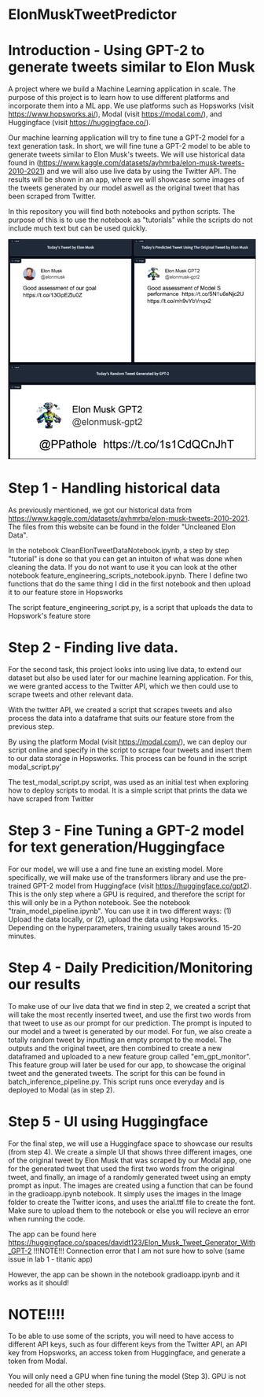 # ElonMuskTweetPredictor
# Introduction - Using GPT-2 to generate tweets similar to Elon Musk
A project where we build a Machine Learning application in scale. The purpose of this project is to learn how to use different platforms and incorporate them into a ML app. We use platforms such as Hopsworks (visit https://www.hopsworks.ai/), Modal (visit https://modal.com/), and Huggingface (visit https://huggingface.co/). 

Our machine learning application will try to fine tune a GPT-2 model for a text generation task. In short, we will fine tune a GPT-2 model to be able to generate tweets similar to Elon Musk's tweets. We will use historical data found in (https://www.kaggle.com/datasets/ayhmrba/elon-musk-tweets-2010-2021) and we will also use live data by using the Twitter API. The results will be shown in an app, where we will showcase some images of the tweets generated by our model aswell as the original tweet that has been scraped from Twitter.

In this repository you will find both notebooks and python scripts. The purpose of this is to use the notebook as "tutorials" while the scripts do not include much text but can be used quickly.

![Alt text](./gpt2proj.png)

# Step 1 - Handling historical data

As previously mentioned, we got our historical data from https://www.kaggle.com/datasets/ayhmrba/elon-musk-tweets-2010-2021. The files from this website can be found in the folder "Uncleaned Elon Data".

In the notebook CleanElonTweetDataNotebook.ipynb, a step by step "tutorial" is done so that you can get an intuiton of what was done when cleaning the data. If you do not want to use it you can look at the other notebook feature_engineering_scripts_notebook.ipynb. There I define two functions that do the same thing I did in the first notebook and then upload it to our feature store in Hopsworks

The script feature_engineering_script.py, is a script that uploads the data to Hopswork's feature store

# Step 2 - Finding live data.

For the second task, this project looks into using live data, to extend our dataset but also be used later for our machine learning application. For this, we were granted access to the Twitter API, which we then could use to scrape tweets and other relevant data. 

With the twitter API, we created a script that scrapes tweets and also process the data into a dataframe that suits our feature store from the previous step. 

By using the platform Modal (visit https://modal.com/), we can deploy our script online and specify in the script to scrape four tweets and insert them to our data storage in Hopsworks. This process can be found in the script modal_script.py'

The test_modal_script.py script, was used as an initial test when exploring how to deploy scripts to modal. It is a simple script that prints the data we have scraped from Twitter


# Step 3 - Fine Tuning a GPT-2 model for text generation/Huggingface
For our model, we will use a and fine tune an existing model. More specifically, we will make use of the transformers library and use the pre-trained GPT-2 model from Huggingface (visit https://huggingface.co/gpt2). This is the only step where a GPU is required, and therefore the script for this will only be in a Python notebook. See the notebook "train_model_pipeline.ipynb". You can use it in two different ways: (1) Upload the data locally, or (2), upload the data using Hopsworks. Depending on the hyperparameters, training usually takes around 15-20 minutes.

# Step 4 - Daily Predicition/Monitoring our results
To make use of our live data that we find in step 2, we created a script that will take the most recently inserted tweet, and use the first two words from that tweet to use as our prompt for our prediction. The prompt is inputed to our model and a tweet is generated by our model. For fun, we also create a totally random tweet by inputting an empty prompt to the model. The outputs and the original tweet, are then combined to create a new dataframed and uploaded to a new feature group called "em_gpt_monitor". This feature group will later be used for our app, to showcase the original tweet and the generated tweets. The script for this can be found in batch_inference_pipeline.py. This script runs once everyday and is deployed to Modal (as in step 2).


# Step 5 - UI using Huggingface
For the final step, we will use a Huggingface space to showcase our results (from step 4). We create a simple UI that shows three different images, one of the original tweet by Elon Musk that was scraped by our Modal app, one for the generated tweet that used the first two words from the original tweet, and finally, an image of a randomly generated tweet using an empty prompt as input. The images are created using a function that can be found in the gradioapp.ipynb notebook. It simply uses the images in the Image folder to create the Twitter icons, and uses the arial.ttf file to create the font. Make sure to upload them to the notebook or else you will recieve an error when running the code. 

The app can be found here https://huggingface.co/spaces/davidt123/Elon_Musk_Tweet_Generator_With_GPT-2 
!!!NOTE!!! Connection error that I am not sure how to solve (same issue in lab 1 - titanic app)

However, the app can be shown in the notebook gradioapp.ipynb and it works as it should!

# NOTE!!!!

To be able to use some of the scripts, you will need to have access to different API keys, such as four different keys from the Twitter API, an API key from Hopsworks,  an access token from Huggingface, and generate a token from Modal.

You will only need a GPU when fine tuning the model (Step 3). GPU is not needed for all the other steps.




